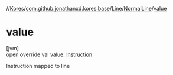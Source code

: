 //[Kores](../../../../index.md)/[com.github.jonathanxd.kores.base](../../index.md)/[Line](../index.md)/[NormalLine](index.md)/[value](value.md)

# value

[jvm]\
open override val [value](value.md): [Instruction](../../../com.github.jonathanxd.kores/-instruction/index.md)

Instruction mapped to line
